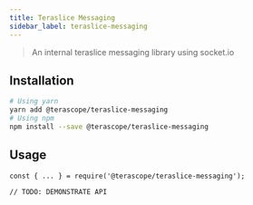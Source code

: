 ```yaml
---
title: Teraslice Messaging
sidebar_label: teraslice-messaging
---
```


> An internal teraslice messaging library using socket.io

## Installation

```sh
# Using yarn
yarn add @terascope/teraslice-messaging
# Using npm
npm install --save @terascope/teraslice-messaging
```

## Usage

```
const { ... } = require('@terascope/teraslice-messaging');

// TODO: DEMONSTRATE API
```
